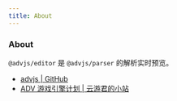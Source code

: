 ```yaml
---
title: About
---
```


<div class="text-center">
  <!-- You can use Vue components inside markdown -->
  <h3>About</h3>
</div>

`@advjs/editor` 是 `@advjs/parser` 的解析实时预览。

- [advjs | GitHub](https://github.com/YunYouJun/advjs)
- [ADV 游戏引擎计划 | 云游君的小站](https://www.yunyoujun.cn/posts/make-an-avg-engine/)
